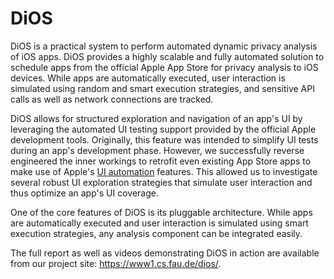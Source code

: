DiOS
====

DiOS is a practical system to perform automated dynamic privacy analysis of iOS apps. DiOS provides a highly scalable and fully automated solution to schedule apps from the official Apple App Store for privacy analysis to iOS devices. While apps are automatically executed, user interaction is simulated using random and smart execution strategies, and sensitive API calls as well as network connections are tracked.

DiOS allows for structured exploration and navigation of an app's UI by leveraging the automated
UI testing support provided by the official Apple development tools. Originally, this feature was intended to simplify UI tests during an app's development phase. However, we successfully reverse engineered the inner workings to retrofit even existing App Store apps to make use of Apple's [UI automation](http://developer.apple.com/library/ios/#documentation/DeveloperTools/Reference/UIAutomationRef/) features. This allowed us to investigate several robust UI exploration strategies that simulate user interaction and thus optimize an app's UI coverage.

One of the core features of DiOS is its pluggable architecture. While apps are automatically executed and user interaction is simulated using smart execution strategies, any analysis component can be integrated easily.

The full report as well as videos demonstrating DiOS in action are available from our project site: https://www1.cs.fau.de/dios/.
